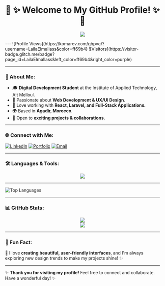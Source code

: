 
<h1 align="center"> 🌸 ✨ Welcome to My GitHub Profile! ✨ 🌸</h1>



<p align="center">
  <img src="https://readme-typing-svg.herokuapp.com?font=Dancing+Script&size=30&color=FF69B4&center=true&vCenter=true&width=500&height=50&lines=Hi,+I'm+Laila!;A+Full-Stack+Developer+from+Morocco!;Passionate+about+Web+Development!" />
</p>
---
![Profile Views](https://komarev.com/ghpvc/?username=LailaElmallass&color=ff69b4)
![Visitors](https://visitor-badge.glitch.me/badge?page_id=LailaElmallass&left_color=ff69b4&right_color=purple)


---

### 🌸 About Me:
- 🎓 **Digital Development Student** at the Institute of Applied Technology, Ait Melloul.
- 💖 Passionate about **Web Development & UX/UI Design**.
- 🌈 Love working with **React, Laravel, and Full-Stack Applications**.
- 🌍 Based in **Agadir, Morocco**.
- 🌟 Open to **exciting projects & collaborations**.

---

### 🌐 Connect with Me:
[![LinkedIn](https://img.shields.io/badge/LinkedIn-%230077B5.svg?style=for-the-badge&logo=linkedin&logoColor=white)](www.linkedin.com/in/lailaelmallass)
[![Portfolio](https://img.shields.io/badge/Portfolio-%23FF69B4.svg?style=for-the-badge&logo=vercel&logoColor=white)](https://yourportfolio.com)
[![Email](https://img.shields.io/badge/Email-%23D44638.svg?style=for-the-badge&logo=gmail&logoColor=white)](Laila.elmallass.2018@gmail.com)

---

### 🛠️ Languages & Tools:
<p align="center">
  <img src="https://skillicons.dev/icons?i=html,css,js,react,nodejs,laravel,php,mysql,mongodb,bootstrap,postman,figma" />
</p>

---
![Top Languages](https://github-readme-stats.vercel.app/api/top-langs/?username=LailaElmallass&layout=compact&langs_count=8&theme=tokyonight)

---
### 📊 GitHub Stats:
<p align="center">
  <img src="https://github-readme-stats.vercel.app/api?username=LailaElmallass&show_icons=true&theme=radical" />
  <br>
  <img src="https://github-readme-streak-stats.herokuapp.com/?user=LailaElmallass&theme=radical" />
</p>

---

### 🌟 Fun Fact:
🌸 I love **creating beautiful, user-friendly interfaces**, and I'm always exploring new design trends to make my projects shine! ✨

---

✨ **Thank you for visiting my profile!** Feel free to connect and collaborate. Have a wonderful day! ✨
